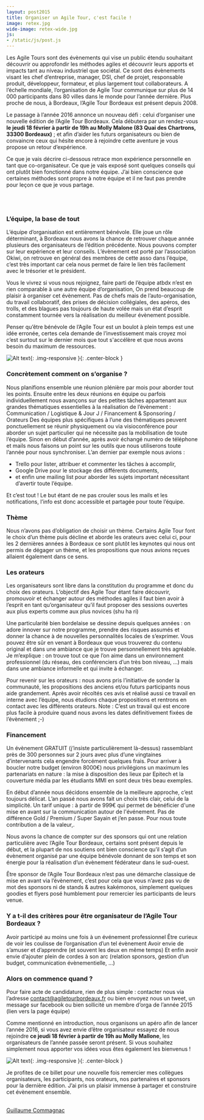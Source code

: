 ```yaml
---
layout: post2015
title: Organiser un Agile Tour, c'est facile !
image: retex.jpg
wide-image: retex-wide.jpg
js:
- /static/js/post.js
---
```


Les Agile Tours sont des évènements qui vise un public étendu souhaitant découvrir ou approfondir les méthodes agiles et découvrir leurs apports et impacts tant au niveau industriel que sociétal.
Ce sont des évènements visant les chef d’entreprise, manager, DSI, chef de projet, responsable produit, développeur, formateur, et plus largement tout collaborateurs.
A l’échelle mondiale, l’organisation de Agile Tour communique sur plus de 14 000 participants dans 80 villes dans le monde pour l’année dernière.
Plus proche de nous, à Bordeaux, l’Agile Tour Bordeaux est présent depuis 2008.
<!--more-->

Le passage à l’année 2016 annonce un nouveau défi : celui d’organiser une nouvelle édition de l’Agile Tour Bordeaux. Cela débutera par un rendez-vous **le jeudi 18 février à partir de 19h au Molly Malone (83 Quai des Chartrons, 33300 Bordeaux)** ; et afin d’aider les futurs organisateurs ou bien de convaincre ceux qui hésite encore à rejoindre cette aventure je vous propose un retour d’expérience.

Ce que je vais décrire ci-dessous retrace mon expérience personnelle en tant que co-organisateur. Ce que je vais exposé sont quelques conseils qui ont plutôt bien fonctionné dans notre équipe. J’ai bien conscience que certaines méthodes sont propre à notre équipe et il ne faut pas prendre pour leçon ce que je vous partage.

<br>
<br>

### L’équipe, la base de tout 
L’équipe d’organisation est entièrement bénévole. Elle joue un rôle déterminant, à Bordeaux nous avons la chance de retrouver chaque année plusieurs des organisateurs de l’édition précédente. Nous pouvons compter sur leur expérience et leur conseils. 
L’évènement est porté par l’association Okiwi, on retrouve en général des membres de cette asso dans l’équipe, c’est très important car cela nous permet de faire le lien très facilement avec le trésorier et le président.

Vous le vivrez si vous nous rejoignez, faire parti de l’équipe atbdx n’est en rien comparable à une autre équipe d’organisation, On prend beaucoup de plaisir à organiser cet évènement. Pas de chefs mais de l’auto-organisation, du travail collaboratif, des prises de décision collégiales, des apéros, des trolls, et des blagues pas toujours de haute volée mais un état d’esprit constamment tournée vers la réalisation du meilleur évènement possible.  

Penser qu’être bénévole de l’Agile Tour est un boulot à plein temps est une idée erronée, certes cela demande de l’investissement mais croyez moi c’est surtout sur le dernier mois que tout s'accélère et que nous avons besoin du maximum de ressources. 

![Alt text](/static/img/blog/chocolat.png){: .img-responsive }{: .center-block }

### Concrètement comment on s’organise ?

Nous planifions ensemble une réunion plénière par mois pour aborder tout les points. Ensuite entre les deux réunions en équipe ou parfois individuellement nous avançons sur des petites tâches appartenant aux grandes thématiques essentielles à la réalisation de l’évènement : Communication / Logistique & Jour J / Financement & Sponsoring / Orateurs
Des équipes plus spécifiques à l’une des thématiques peuvent ponctuellement se réunir physiquement ou via visioconférence pour aborder un sujet particulier qui ne nécessite pas la mobilisation de toute l’équipe.
Sinon en début d’année, après avoir échangé numéro de téléphone et mails nous faisons un point sur les outils que nous utiliserons toute l’année pour nous synchroniser. L’an dernier par exemple nous avions : 

  * Trello pour lister, attribuer et commenter les tâches à accomplir, 
  * Google Drive pour le stockage des différents documents, 
  * et enfin une mailing list pour aborder les sujets important nécessitant d’avertir toute l’équipe.

Et c’est tout ! Le but étant de ne pas crouler sous les mails et les notifications, l’info est donc accessible et partagée pour toute l’équipe.

### Thème

Nous n’avons pas d’obligation de choisir un thème. Certains Agile Tour font le choix d’un thème puis décline et aborde les orateurs avec celui ci, pour les 2 dernières années à Bordeaux ce sont plutôt les keynotes qui nous ont permis de dégager un thème, et les propositions que nous avions reçues allaient également dans ce sens.

### Les orateurs

Les organisateurs sont libre dans la constitution du programme et donc du choix des orateurs. L’objectif des Agile Tour étant faire découvrir, promouvoir et échanger autour des méthodes agiles il faut bien avoir à l’esprit en tant qu’organisateur qu’il faut proposer des sessions ouvertes aux plus experts comme aux plus novices (shu ha ri)

Une particularité bien bordelaise se dessine depuis quelques années : on adore innover sur notre programme, prendre des risques assumés et donner la chance à de nouvelles personnalités locales de s’exprimer. Vous pouvez être sûr en venant à Bordeaux que vous trouverez du contenu original et dans une ambiance que je trouve personnellement très agréable. Je m’explique : on trouve tout ce que l’on aime dans un environnement professionnel (du réseau, des conférenciers d’un très bon niveau, …) mais dans une ambiance informelle et qui invite à échanger.

Pour revenir sur les orateurs : nous avons pris l’initiative de sonder la communauté, les propositions des anciens et/ou futurs participants nous aide grandement. Après avoir récoltés ces avis et réalisé aussi ce travail en interne avec l’équipe, nous étudions chaque propositions et rentrons en contact avec les différents orateurs. 
Note : C’est un travail qui est encore plus facile à produire quand nous avons les dates définitivement fixées de l’évènement ;-)

### Financement

Un évènement GRATUIT (j’insiste particulièrement là-dessus) rassemblant près de 300 personnes sur 2 jours avec plus d’une vingtaines d’intervenants cela engendre forcément quelques frais. Pour arriver à boucler notre budget (environ 8000€) nous privilégions un maximum les partenariats en nature : la mise à disposition des lieux par Epitech et la couverture média par les étudiants MMI en sont deux très beau exemples.

En début d’année nous décidons ensemble de la meilleure approche, c’est toujours délicat. L’an passé nous avons fait un choix très clair, celui de la simplicité. Un tarif unique : à partir de 999€ qui permet de bénéficier d'une mise en avant sur la communication autour de l'événement. Pas de différence Gold / Premium / Super Sayain et j’en passe. Pour nous toute contribution a de la valeur,. 

Nous avons la chance de compter sur des sponsors qui ont une relation particulière avec l’Agile Tour Bordeaux, certains sont présent depuis le début, et la plupart de nos soutiens ont bien conscience qu’il s’agit d’un évènement organisé par une équipe bénévole donnant de son temps et son énergie pour la réalisation d’un évènement fédérateur dans le sud-ouest.

Être sponsor de l’Agile Tour Bordeaux n’est pas une démarche classique de mise en avant via l’évènement, c’est pour cela que vous n’avez pas vu de mot des sponsors ni de stands & autres kakémonos, simplement quelques goodies et flyers posé humblement pour remercier les participants de leurs venue.

### Y a t-il des critères pour être organisateur de l’Agile Tour Bordeaux ?

Avoir participé au moins une fois à un événement professionnel
Être curieux de voir les coulisse de l’organisation d’un tel évènement
Avoir envie de s’amuser et d’apprendre (et souvent les deux en même temps)
Et enfin avoir envie d’ajouter plein de cordes à son arc (relation sponsors, gestion d’un budget, communication évènementielle, …)

### Alors on commence quand ?
Pour faire acte de candidature, rien de plus simple : contacter nous via l’adresse contact@agiletourbordeaux.fr ou bien envoyez nous un tweet, un message sur facebook ou bien sollicité un membre d’orga de l’année 2015 (lien vers la page équipe)

Comme mentionné en introduction, nous organisons un apéro afin de lancer l’année 2016, si vous avez envie d’être organisateur essayez de nous rejoindre **ce jeudi 18 février à partir de 19h au Molly Mallone**, les organisateurs de l’année passée seront présent. Si vous souhaitez simplement nous apporter vos idées vous êtes également les bienvenus !

![Alt text](/static/img/blog/orga.jpg){: .img-responsive }{: .center-block }

Je profites de ce billet pour une nouvelle fois remercier mes collègues organisateurs, les participants, nos orateurs, nos partenaires et sponsors pour la dernière édition. J’ai pris un plaisir immense à partager et construire cet évènement ensemble.

<br>
<a href="https://twitter.com/guillaumco">Guillaume Commagnac</a>

